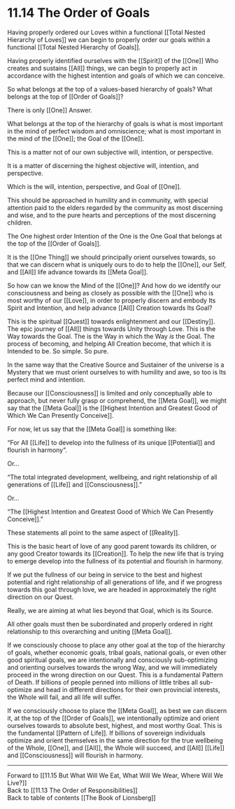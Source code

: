 # 11.14 The Order of Goals

Having properly ordered our Loves within a functional [[Total Nested Hierarchy of Loves]] we can begin to properly order our goals within a functional [[Total Nested Hierarchy of Goals]]. 

Having properly identified ourselves with the [[Spirit]] of the [[One]] Who creates and sustains [[All]] things, we can begin to properly act in accordance with the highest intention and goals of which we can conceive.

So what belongs at the top of a values-based hierarchy of goals? What belongs at the top of [[Order of Goals]]? 

There is only [[One]] Answer. 

What belongs at the top of the hierarchy of goals is what is most important in the mind of perfect wisdom and omniscience; what is most important in the mind of the  [[One]]; the Goal of the [[One]]. 

This is a matter not of our own subjective will, intention, or perspective. 

It is a matter of discerning the highest objective will, intention, and perspective. 

Which is the will, intention, perspective, and Goal of [[One]]. 

This should be approached in humility and in community, with special attention paid to the elders regarded by the community as most discerning and wise, and to the pure hearts and perceptions of the most discerning children.

The One highest order Intention of the One is the One Goal that belongs at the top of the [[Order of Goals]]. 

It is the [[One Thing]] we should principally orient ourselves towards, so that we can discern what is uniquely ours to do to help the [[One]], our Self, and [[All]] life advance towards its [[Meta Goal]].

So how can we know the Mind of the [[One]]? And how do we identify our consciousness and being as closely as possible with the [[One]] who is most worthy of our [[Love]], in order to properly discern and embody Its Spirit and Intention, and help advance [[All]] Creation towards Its Goal?

This is the spiritual [[Quest]] towards enlightenment and our [[Destiny]]. The epic journey of [[All]] things towards Unity through Love. This is the Way towards the Goal. The is the Way in which the Way *is* the Goal. The process of becoming, and helping All Creation become, that which it is Intended to be. So simple. So pure.

In the same way that the Creative Source and Sustainer of the universe is a Mystery that we must orient ourselves to with humility and awe, so too is Its perfect mind and intention.

Because our [[Consciousness]] is limited and only conceptually able to approach, but never fully grasp or comprehend, the [[Meta Goal]], we might say that the [[Meta Goal]] is the [[Highest Intention and Greatest Good of Which We Can Presently Conceive]].

For now, let us say that the [[Meta Goal]] is something like:

“For All [[Life]] to develop into the fullness of its unique [[Potential]] and flourish in harmony”.

Or…

“The total integrated development, wellbeing, and right relationship of all generations of [[Life]] and [[Consciousness]].”

Or…

“The [[Highest Intention and Greatest Good of Which We Can Presently Conceive]].”

These statements all point to the same aspect of [[Reality]]. 

This is the basic heart of love of any good parent towards its children, or any good Creator towards its [[Creation]]. To help the new life that is trying to emerge develop into the fullness of its potential and flourish in harmony. 

If we put the fullness of our being in service to the best and highest potential and right relationship of all generations of life, and if we progress towards this goal through love, we are headed in approximately the right direction on our Quest.

Really, we are aiming at what lies beyond that Goal, which is its Source. 

All other goals must then be subordinated and properly ordered in right relationship to this overarching and uniting [[Meta Goal]].

If we consciously choose to place any other goal at the top of the hierarchy of goals, whether economic goals, tribal goals, national goals, or even other good spiritual goals, we are intentionally and consciously sub-optimizing and orienting ourselves towards the wrong Way, and we will immediately proceed in the wrong direction on our Quest. This is a fundamental Pattern of Death. If billions of people penned into millions of little tribes all sub-optimize and head in different directions for their own provincial interests, the Whole will fail, and all life will suffer.

If we consciously choose to place the [[Meta Goal]], as best we can discern it, at the top of the [[Order of Goals]], we intentionally optimize and orient ourselves towards to absolute best, highest, and most worthy Goal. This is the fundamental [[Pattern of Life]]. If billions of sovereign individuals optimize and orient themselves in the same direction for the true wellbeing of the Whole, [[One]], and [[All]], the Whole will succeed, and [[All]] [[Life]] and [[Consciousness]] will flourish in harmony. 

___

Forward to [[11.15 But What Will We Eat, What Will We Wear, Where Will We Live?]]  
Back to [[11.13 The Order of Responsibilities]]  
Back to table of contents [[The Book of Lionsberg]]  


